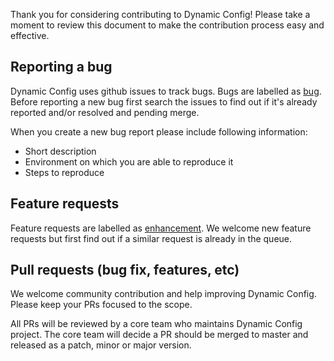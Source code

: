 Thank you for considering contributing to Dynamic Config!
Please take a moment to review this document to make the contribution process easy and effective.

## Reporting a bug

Dynamic Config uses github issues to track bugs. Bugs are labelled as [bug](https://github.com/creditkarma/dynamic-config/labels/bug).
Before reporting a new bug first search the issues to find out if it's already reported and/or resolved and pending merge.

When you create a new bug report please include following information:

* Short description
* Environment on which you are able to reproduce it
* Steps to reproduce

## Feature requests

Feature requests are labelled as [enhancement](https://github.com/creditkarma/dynamic-config/labels/enhancement).
We welcome new feature requests but first find out if a similar request is already in the queue.

## Pull requests (bug fix, features, etc)

We welcome community contribution and help improving Dynamic Config. Please keep your PRs focused to the scope.

All PRs will be reviewed by a core team who maintains Dynamic Config project.
The core team will decide a PR should be merged to master and released as a patch, minor or major version.
